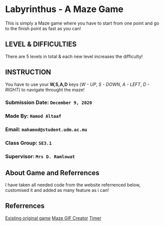 # Labyrinthus - A Maze Game

This is simply a Maze game where you have to start from one point and go to the finish point as fast as you can!

## LEVEL & DIFFICULTIES

There are 5 levels in total & each new level increases the difficulty!

## INSTRUCTION

You have to use your **W,S,A,D** keys (_W - UP_, _S - DOWN_, _A - LEFT_, _D - RIGHT_) to navigate throught the maze!

### Submission Date: `December 9, 2020`

### Made By: `Hamod Altaaf`

### Email: `mahamod@student.udm.ac.mu`

### Class Group: `SE3.1`

### Supervisor: `Mrs D. Ramlowat`

## About Game and Referrences

I have taken all needed code from the website referrenced below, customised it and added as many feature as i can!

## Referrences

[Existing original game](https://html5.litten.com/make-a-maze-game-on-an-html5-canvas/)
[Maze GIF Creator](http://hereandabove.com/maze/mazeorig.form.html)
[Timer](https://stackoverflow.com/a/5517836)
